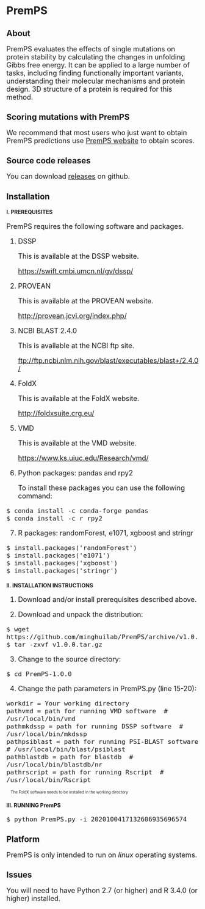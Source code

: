 # PremPS
## About
<font size=4> 
  
PremPS evaluates the effects of single mutations on protein stability by calculating the changes in unfolding Gibbs free energy. It can be applied to a large number of tasks, including finding functionally important variants, understanding their molecular mechanisms and protein design. 3D structure of a protein is required for this method.
  
</font>

## Scoring mutations with PremPS
<font size=4> 

We recommend that most users who just want to obtain PremPS predictions use [PremPS website](https://lilab.jysw.suda.edu.cn/research/PremPS/) to obtain scores.

</font>

## Source code releases
<font size=4> 
  
You can download [releases](https://github.com/minghuilab/PremPS/releases) on github.

</font>

## Installation

#### I. PREREQUISITES

<font size=4>
 
PremPS requires the following software and packages.

1. DSSP

   This is available at the DSSP website.

   https://swift.cmbi.umcn.nl/gv/dssp/

2. PROVEAN

   This is available at the PROVEAN website.

   http://provean.jcvi.org/index.php/

3. NCBI BLAST 2.4.0

   This is available at the NCBI ftp site.

   ftp://ftp.ncbi.nlm.nih.gov/blast/executables/blast+/2.4.0/

4. FoldX

   This is available at the FoldX website.

   http://foldxsuite.crg.eu/

5. VMD

   This is available at the VMD website.

   https://www.ks.uiuc.edu/Research/vmd/

6. Python packages: pandas and rpy2

   To install these packages you can use the following command:
</font>

<font size=4>

	$ conda install -c conda-forge pandas
	$ conda install -c r rpy2

</font> 

<font size=4>

7. R packages: randomForest, e1071, xgboost and stringr

</font>

<font size=4>

	$ install.packages('randomForest')
	$ install.packages('e1071')
	$ install.packages('xgboost')
	$ install.packages('stringr')

</font> 

#### II. INSTALLATION INSTRUCTIONS

<font size=4>

1. Download and/or install prerequisites described above.

2. Download and unpack the distribution:

</font>

<font size=4>

	$ wget https://github.com/minghuilab/PremPS/archive/v1.0.0.tar.gz
	$ tar -zxvf v1.0.0.tar.gz

</font> 

<font size=4>

3. Change to the source directory:

</font>

<font size=4>

	$ cd PremPS-1.0.0

</font> 

<font size=4>

4. Change the path parameters in PremPS.py (line 15-20):

</font>

<font size=4>

	workdir = Your working directory
	pathvmd = path for running VMD software  # /usr/local/bin/vmd
	pathmkdssp = path for running DSSP software  # /usr/local/bin/mkdssp
	pathpsiblast = path for running PSI-BLAST software  # /usr/local/bin/blast/psiblast
	pathblastdb = path for blastdb  # /usr/local/bin/blastdb/nr
	pathrscript = path for running Rscript  # /usr/local/bin/Rscript

</font>
 
<font size=1>
&nbsp; &nbsp; The FoldX software needs to be installed in the working directory 
</font>

#### III. RUNNING PremPS

<font size=4>

	$ python PremPS.py -i 2020100417132606935696574

</font> 

## Platform

<font size=4>

PremPS is only intended to run on *linux* operating systems.

</font>

## Issues

<font size=4>

You will need to have Python 2.7 (or higher) and R 3.4.0 (or higher) installed.

</font>
